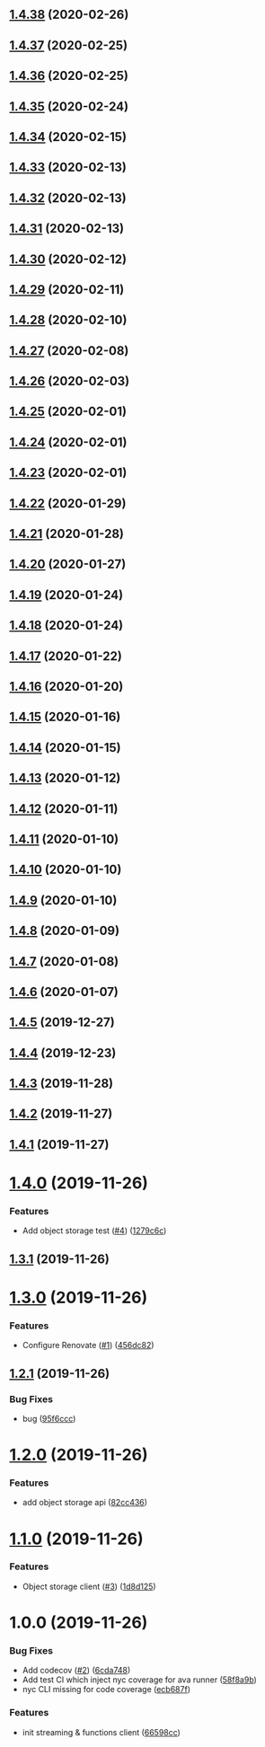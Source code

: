 ## [1.4.38](https://github.com/retracedgmbh/node-oci-client/compare/v1.4.37...v1.4.38) (2020-02-26)

## [1.4.37](https://github.com/retracedgmbh/node-oci-client/compare/v1.4.36...v1.4.37) (2020-02-25)

## [1.4.36](https://github.com/retracedgmbh/node-oci-client/compare/v1.4.35...v1.4.36) (2020-02-25)

## [1.4.35](https://github.com/retracedgmbh/node-oci-client/compare/v1.4.34...v1.4.35) (2020-02-24)

## [1.4.34](https://github.com/retracedgmbh/node-oci-client/compare/v1.4.33...v1.4.34) (2020-02-15)

## [1.4.33](https://github.com/retracedgmbh/node-oci-client/compare/v1.4.32...v1.4.33) (2020-02-13)

## [1.4.32](https://github.com/retracedgmbh/node-oci-client/compare/v1.4.31...v1.4.32) (2020-02-13)

## [1.4.31](https://github.com/retracedgmbh/node-oci-client/compare/v1.4.30...v1.4.31) (2020-02-13)

## [1.4.30](https://github.com/retracedgmbh/node-oci-client/compare/v1.4.29...v1.4.30) (2020-02-12)

## [1.4.29](https://github.com/retracedgmbh/node-oci-client/compare/v1.4.28...v1.4.29) (2020-02-11)

## [1.4.28](https://github.com/retracedgmbh/node-oci-client/compare/v1.4.27...v1.4.28) (2020-02-10)

## [1.4.27](https://github.com/retracedgmbh/node-oci-client/compare/v1.4.26...v1.4.27) (2020-02-08)

## [1.4.26](https://github.com/retracedgmbh/node-oci-client/compare/v1.4.25...v1.4.26) (2020-02-03)

## [1.4.25](https://github.com/retracedgmbh/node-oci-client/compare/v1.4.24...v1.4.25) (2020-02-01)

## [1.4.24](https://github.com/retracedgmbh/node-oci-client/compare/v1.4.23...v1.4.24) (2020-02-01)

## [1.4.23](https://github.com/retracedgmbh/node-oci-client/compare/v1.4.22...v1.4.23) (2020-02-01)

## [1.4.22](https://github.com/retracedgmbh/node-oci-client/compare/v1.4.21...v1.4.22) (2020-01-29)

## [1.4.21](https://github.com/retracedgmbh/node-oci-client/compare/v1.4.20...v1.4.21) (2020-01-28)

## [1.4.20](https://github.com/retracedgmbh/node-oci-client/compare/v1.4.19...v1.4.20) (2020-01-27)

## [1.4.19](https://github.com/retracedgmbh/node-oci-client/compare/v1.4.18...v1.4.19) (2020-01-24)

## [1.4.18](https://github.com/retracedgmbh/node-oci-client/compare/v1.4.17...v1.4.18) (2020-01-24)

## [1.4.17](https://github.com/retracedgmbh/node-oci-client/compare/v1.4.16...v1.4.17) (2020-01-22)

## [1.4.16](https://github.com/retracedgmbh/node-oci-client/compare/v1.4.15...v1.4.16) (2020-01-20)

## [1.4.15](https://github.com/retracedgmbh/node-oci-client/compare/v1.4.14...v1.4.15) (2020-01-16)

## [1.4.14](https://github.com/retracedgmbh/node-oci-client/compare/v1.4.13...v1.4.14) (2020-01-15)

## [1.4.13](https://github.com/retracedgmbh/node-oci-client/compare/v1.4.12...v1.4.13) (2020-01-12)

## [1.4.12](https://github.com/retracedgmbh/node-oci-client/compare/v1.4.11...v1.4.12) (2020-01-11)

## [1.4.11](https://github.com/retracedgmbh/node-oci-client/compare/v1.4.10...v1.4.11) (2020-01-10)

## [1.4.10](https://github.com/retracedgmbh/node-oci-client/compare/v1.4.9...v1.4.10) (2020-01-10)

## [1.4.9](https://github.com/retracedgmbh/node-oci-client/compare/v1.4.8...v1.4.9) (2020-01-10)

## [1.4.8](https://github.com/retracedgmbh/node-oci-client/compare/v1.4.7...v1.4.8) (2020-01-09)

## [1.4.7](https://github.com/retracedgmbh/node-oci-client/compare/v1.4.6...v1.4.7) (2020-01-08)

## [1.4.6](https://github.com/retracedgmbh/node-oci-client/compare/v1.4.5...v1.4.6) (2020-01-07)

## [1.4.5](https://github.com/retracedgmbh/node-oci-client/compare/v1.4.4...v1.4.5) (2019-12-27)

## [1.4.4](https://github.com/retracedgmbh/node-oci-client/compare/v1.4.3...v1.4.4) (2019-12-23)

## [1.4.3](https://github.com/retracedgmbh/node-oci-client/compare/v1.4.2...v1.4.3) (2019-11-28)

## [1.4.2](https://github.com/retracedgmbh/node-oci-client/compare/v1.4.1...v1.4.2) (2019-11-27)

## [1.4.1](https://github.com/retracedgmbh/node-oci-client/compare/v1.4.0...v1.4.1) (2019-11-27)

# [1.4.0](https://github.com/retracedgmbh/node-oci-client/compare/v1.3.1...v1.4.0) (2019-11-26)


### Features

* Add object storage test ([#4](https://github.com/retracedgmbh/node-oci-client/issues/4)) ([1279c6c](https://github.com/retracedgmbh/node-oci-client/commit/1279c6cc17a309d930f5e3a7bbeed54571503fc9))

## [1.3.1](https://github.com/retracedgmbh/node-oci-client/compare/v1.3.0...v1.3.1) (2019-11-26)

# [1.3.0](https://github.com/retracedgmbh/node-oci-client/compare/v1.2.1...v1.3.0) (2019-11-26)


### Features

* Configure Renovate ([#1](https://github.com/retracedgmbh/node-oci-client/issues/1)) ([456dc82](https://github.com/retracedgmbh/node-oci-client/commit/456dc82973dfe19c0f7282842c0716fc9ec88b3b))

## [1.2.1](https://github.com/retracedgmbh/node-oci-client/compare/v1.2.0...v1.2.1) (2019-11-26)


### Bug Fixes

* bug ([95f6ccc](https://github.com/retracedgmbh/node-oci-client/commit/95f6ccc5f1a4d89c7a3dcc5d8b112c2c20258dc6))

# [1.2.0](https://github.com/retracedgmbh/node-oci-client/compare/v1.1.0...v1.2.0) (2019-11-26)


### Features

* add object storage api ([82cc436](https://github.com/retracedgmbh/node-oci-client/commit/82cc436ab510e65096a673205d2696092acdb3db))

# [1.1.0](https://github.com/retracedgmbh/node-oci-client/compare/v1.0.0...v1.1.0) (2019-11-26)


### Features

* Object storage client ([#3](https://github.com/retracedgmbh/node-oci-client/issues/3)) ([1d8d125](https://github.com/retracedgmbh/node-oci-client/commit/1d8d1250d749ab30aae864b7faa3f64386a1046c))

# 1.0.0 (2019-11-26)


### Bug Fixes

* Add codecov ([#2](https://github.com/retracedgmbh/node-oci-client/issues/2)) ([6cda748](https://github.com/retracedgmbh/node-oci-client/commit/6cda74878f94a92115a7acc0b0d2d817cda51680))
* Add test CI which inject nyc coverage for ava runner ([58f8a9b](https://github.com/retracedgmbh/node-oci-client/commit/58f8a9bf4f45cd3e7a21c100c462d00efb4a35c7))
* nyc CLI missing for code coverage ([ecb687f](https://github.com/retracedgmbh/node-oci-client/commit/ecb687f247853712416e3edd7cb5ef4ea5a8b30e))


### Features

* init streaming & functions client ([66598cc](https://github.com/retracedgmbh/node-oci-client/commit/66598cc47074d8c1345b9acde71795602cd00e62))
